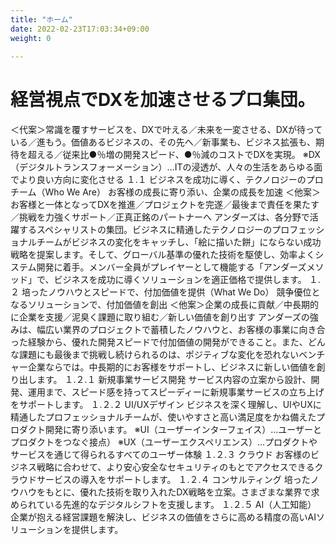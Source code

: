 ```yaml
---
title: "ホーム"
date: 2022-02-23T17:03:34+09:00
weight: 0
 
---
```


<h1> 経営視点でDXを加速させるプロ集団。</h1>
＜代案＞常識を覆すサービスを、DXで叶える／未来を一変させる、DXが待っている／進もう。価値あるビジネスの、その先へ／新事業も、ビジネス拡張も、期待を超える／従来比●％増の開発スピード、●％減のコストでDXを実現。
※DX（デジタルトランスフォーメーション）…ITの浸透が、人々の生活をあらゆる面でより良い方向に変化させる
１.１	ビジネスを成功に導く、テクノロジーのプロチーム（Who We Are）
お客様の成長に寄り添い、企業の成長を加速
＜他案＞お客様と一体となってDXを推進／プロジェクトを完遂／最後まで責任を果たす／挑戦を力強くサポート／正真正銘のパートナーへ
アンダーズは、各分野で活躍するスペシャリストの集団。ビジネスに精通したテクノロジーのプロフェッショナルチームがビジネスの変化をキャッチし、「絵に描いた餅」にならない成功戦略を提案します。そして、グローバル基準の優れた技術を駆使し、効率よくシステム開発に着手。メンバー全員がプレイヤーとして機能する「アンダーズメソッド」で、ビジネスを成功に導くソリューションを適正価格で提供します。
１.２	培ったノウハウとスピードで、付加価値を提供（What We Do）
競争優位となるソリューションで、付加価値を創出
＜他案＞企業の成長に貢献／中長期的に企業を支援／泥臭く課題に取り組む／新しい価値を創り出す
アンダーズの強みは、幅広い業界のプロジェクトで蓄積したノウハウと、お客様の事業に向き合った経験から、優れた開発スピードで付加価値の開発ができること。また、どんな課題にも最後まで挑戦し続けられるのは、ポジティブな変化を恐れないベンチャー企業ならでは。中長期的にお客様をサポートし、ビジネスに新しい価値を創り出します。
１.２.１	新規事業サービス開発
サービス内容の立案から設計、開発、運用まで、スピード感を持ってスピーディーに新規事業サービスの立ち上げをサポートします。
１.２.２	UI/UXデザイン
ビジネスを深く理解し、UIやUXに精通したプロフェッショナルチームが、使いやすさと高い満足度をかね備えたプロダクト開発に寄り添います。
※UI（ユーザーインターフェイス）…ユーザーとプロダクトをつなぐ接点）
※UX（ユーザーエクスペリエンス）…プロダクトやサービスを通じて得られるすべてのユーザー体験
１.２.３	クラウド
お客様のビジネス戦略に合わせて、より安心安全なセキュリティのもとでアクセスできるクラウドサービスの導入をサポートします。
１.２.４	コンサルティング
培ったノウハウをもとに、優れた技術を取り入れたDX戦略を立案。さまざまな業界で求められている先進的なデジタルシフトを支援します。
１.２.５	AI（人工知能）
企業が抱える経営課題を解決し、ビジネスの価値をさらに高める精度の高いAIソリューションを提供します。